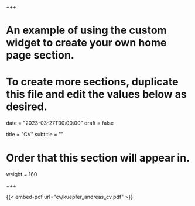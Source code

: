 +++
# An example of using the custom widget to create your own home page section.
# To create more sections, duplicate this file and edit the values below as desired.

date = "2023-03-27T00:00:00"
draft = false

title = "CV"
subtitle = ""

# Order that this section will appear in.
weight = 160

+++

{{< embed-pdf url="cv/kuepfer_andreas_cv.pdf" >}}